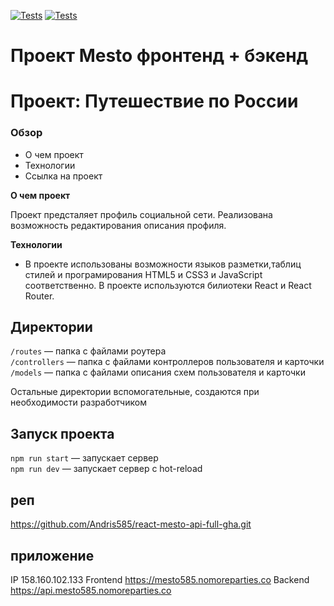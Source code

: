 [![Tests](../../actions/workflows/tests-13-sprint.yml/badge.svg)](../../actions/workflows/tests-13-sprint.yml) [![Tests](../../actions/workflows/tests-14-sprint.yml/badge.svg)](../../actions/workflows/tests-14-sprint.yml)
# Проект Mesto фронтенд + бэкенд

# Проект: Путешествие по России

### Обзор
* О чем проект
* Технологии
* Ссылка на проект

**О чем проект**

Проект предсталяет профиль социальной сети. Реализована возможность редактирования описания профиля.

**Технологии**

* В проекте использованы возможности языков разметки,таблиц стилей и програмирования HTML5 и CSS3 и JavaScript соответственно. В проекте используются билиотеки React и React Router.

## Директории

`/routes` — папка с файлами роутера  
`/controllers` — папка с файлами контроллеров пользователя и карточки   
`/models` — папка с файлами описания схем пользователя и карточки  
  
Остальные директории вспомогательные, создаются при необходимости разработчиком

## Запуск проекта

`npm run start` — запускает сервер   
`npm run dev` — запускает сервер с hot-reload

## реп

https://github.com/Andris585/react-mesto-api-full-gha.git

## приложение

IP 158.160.102.133
Frontend https://mesto585.nomoreparties.co
Backend https://api.mesto585.nomoreparties.co

